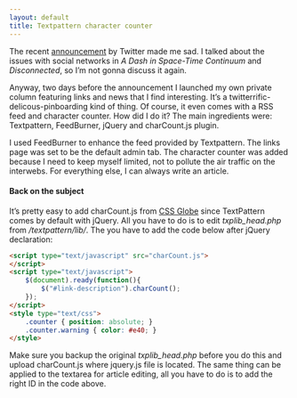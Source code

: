 ```yaml
---
layout: default
title: Textpattern character counter
---
```


The recent [announcement](http://dev.twitter.com/blog/changes-coming-to-twitter-api) by Twitter made me sad. I talked about the issues with social networks in *A Dash in Space-Time Continuum* and *Disconnected*, so I’m not gonna discuss it again.

Anyway, two days before the announcement I launched my own private column featuring links and news that I find interesting. It’s a twitterrific-delicous-pinboarding kind of thing. Of course, it even comes with a RSS feed and character counter. How did I do it? The main ingredients were: Textpattern, FeedBurner, jQuery and charCount.js plugin.

I used FeedBurner to enhance the feed provided by Textpattern. The links page was set to be the default admin tab. The character counter was added because I need to keep myself limited, not to pollute the air traffic on the interwebs. For everything else, I can always write an article.

#### Back on the subject

It’s pretty easy to add charCount.js from [CSS Globe](http://cssglobe.com/jquery-plugin-simplest-twitterlike-dynamic-character-count-for-textareas/) since TextPattern comes by default with jQuery. All you have to do is to edit *txplib_head.php* from */textpattern/lib/*. The you have to add the code below after jQuery declaration:

```html
<script type="text/javascript" src="charCount.js">
</script>
<script type="text/javascript">
    $(document).ready(function(){
        $("#link-description").charCount();
    });
</script>
<style type="text/css">
    .counter { position: absolute; }
    .counter.warning { color: #e40; }
</style>
```

Make sure you backup the original *txplib_head.php* before you do this and upload charCount.js where jquery.js file is located. The same thing can be applied to the textarea for article editing, all you have to do is to add the right ID in the code above.
